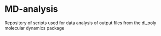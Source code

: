 # MD-analysis
Repository of scripts used for data analysis of output files from the dl_poly molecular dynamics package 
